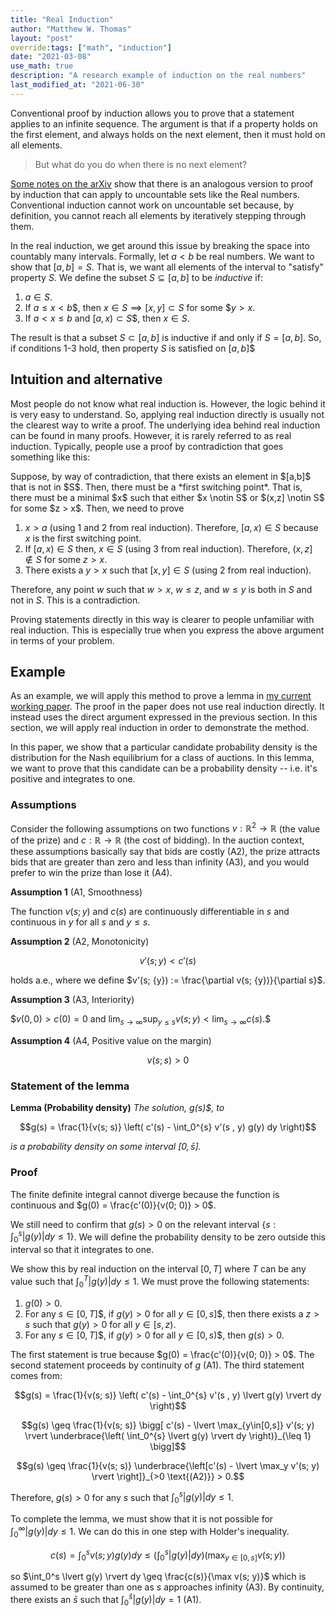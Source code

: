 ```yaml
---
title: "Real Induction"
author: "Matthew W. Thomas"
layout: "post"
override:tags: ["math", "induction"]
date: "2021-03-08"
use_math: true
description: "A research example of induction on the real numbers"
last_modified_at: "2021-06-30"
---
```


Conventional proof by induction allows you to prove that a statement applies to an infinite sequence. The argument is that if a property holds on the first element, and always holds on the next element, then it must hold on all elements.

> But what do you do when there is no next element?

[Some notes on the arXiv](https://arxiv.org/abs/1208.0973) show that there is an analogous version to proof by induction that can apply to uncountable sets like the Real numbers. Conventional induction cannot work on uncountable set because, by definition, you cannot reach all elements by iteratively stepping through them.

In the real induction, we get around this issue by breaking the space into countably many intervals. Formally, let $a < b$ be real numbers. We want to show that $[a, b] = S$. That is, we want all elements of the interval to "satisfy" property $S$. We define the subset $S \subseteq [a,b]$ to be *inductive* if:

1. $a \in S$.
2. If $a \leq x < b$$, then $x \in S \implies [x,y] \subset S$ for some 
$$y > x$. 
3. If $a < x \leq b$ and $[a,x) \subset S$$, then $x \in S$.  

The result is that a subset $S \subset [a,b]$ is inductive if and only if $S = [a,b]$. So, if conditions 1-3 hold, then property $S$ is satisfied on $[a,b]$$

## Intuition and alternative

Most people do not know what real induction is. However, the logic behind it is very easy to understand. So, applying real induction directly is usually not the clearest way to write a proof. The underlying idea behind real induction can be found in many proofs. However, it is rarely referred to as real induction. Typically, people use a proof by contradiction that goes something like this:

<div class="proof" markdown=1> 
Suppose, by way of contradiction, that there exists an element in $[a,b]$ that is not in $S$. Then, there must be a *first switching point*. That is, there must be a minimal $x$ such that either $x \notin S$ or $(x,z] \notin S$ for some $z > x$. Then, we need to prove

1. $x > a$ (using 1 and 2 from real induction). Therefore, $[a, x) \in S$ because $x$ is the first switching point.
2. If $[a, x) \in S$ then, $x \in S$ (using 3 from real induction). Therefore, $(x,z] \notin S$ for some $z > x$.
3. There exists a $y > x$ such that $[x,y] \in S$ (using 2 from real induction). 

Therefore, any point $w$ such that $w > x$, $w \leq z$, and $w \leq y$ is both in $S$ and not in $S$. This is a contradiction.
</div>

Proving statements directly in this way is clearer to people unfamiliar with real induction. This is especially true when you express the above argument in terms of your problem.

## Example

As an example, we will apply this method to prove a lemma in [my current working paper](/papers/asymmetric-all-pay-auctions-with-spillovers/). The proof in the paper does not use real induction directly. It instead uses the direct argument expressed in the previous section. In this section, we will apply real induction in order to demonstrate the method.

In this paper, we show that a particular candidate probability density is the distribution for the Nash equilibrium for a class of auctions. In this lemma, we want to prove that this candidate can be a probability density -- i.e. it's positive and integrates to one.

### Assumptions

Consider the following assumptions on two functions $v: \mathbb{R}^2 \to \mathbb{R}$ (the value of the prize) and $c: \mathbb{R} \to \mathbb{R}$ (the cost of bidding). In the auction context, these assumptions basically say that bids are costly (A2), the prize attracts bids that are greater than zero and less than infinity (A3), and you would prefer to win the prize than lose it (A4).

**Assumption 1** (A1, Smoothness)

The function $v(s; y)$ and $c(s)$ are continuously differentiable in $s$ and continuous in $y$ for all $s$ and $y \leq s$.

**Assumption 2** (A2, Monotonicity)

$$v'(s; y) < c'(s)$$

holds a.e., where we define $v'(s; {y}) := \frac{\partial v(s; {y})}{\partial s}$.

**Assumption 3** (A3, Interiority)

$$v(0, 0) > c(0) = 0$ and $\lim_{s \to \infty} \sup_{y \leq s} v(s; {y}) < \lim_{s \to \infty} c(s).$$


**Assumption 4** (A4, Positive value on the margin)

$$v(s; s) > 0$$

### Statement of the lemma

**Lemma (Probability density)** *The solution, $g(s)$$, to*

$$g(s) = \frac{1}{v(s; s)} \left( c'(s) - \int_0^{s} v'(s , y) g(y) dy \right)$$

*is a probability density on some interval $[0, \bar{s}]$.*

### Proof

The finite definite integral cannot diverge because the function is continuous and $g(0) = \frac{c'(0)}{v(0; 0)} > 0$.
    
We still need to confirm that $g(s) > 0$ on the relevant interval $\{ s : \int_0^s \lvert g(y) \rvert dy \leq 1 \}$. We will define the probability density to be zero outside this interval so that it integrates to one.

We show this by real induction on the interval $[0,T]$ where $T$ can be any value such that $\int_0^T \lvert g(y) \rvert dy \leq 1$. We must prove the following statements:

1. $g(0) > 0$.
2. For any $s \in [0,T]$$, if $g(y) > 0$ for all $y \in [0,s]$$, then there exists a $z > s$ such that $g(y) > 0$ for all $y \in [s,z)$.
3. For any $s \in [0,T]$$, if $g(y) > 0$ for all $y \in [0,s)$$, then $g(s) > 0$.

The first statement is true because $g(0) = \frac{c'(0)}{v(0; 0)} > 0$. The second statement proceeds by continuity of $g$ (A1). The third statement comes from:

$$g(s) = \frac{1}{v(s; s)} \left( c'(s) - \int_0^{s} v'(s , y) \lvert g(y) \rvert dy \right)$$

$$g(s) \geq \frac{1}{v(s; s)} \bigg[ c'(s) - \lvert \max_{y\in[0,s]} v'(s; y) \rvert \underbrace{\left( \int_0^{s} \lvert g(y) \rvert dy \right)}_{\leq 1} \bigg]$$

$$g(s) \geq \frac{1}{v(s; s)} \underbrace{\left[c'(s) - \lvert \max_y v'(s; y) \rvert  \right]}_{>0 \text{(A2)}} > 0.$$

Therefore, $g(s) > 0$ for any $s$ such that $\int_0^s \lvert g(y) \rvert dy \leq 1$. 

To complete the lemma, we must show that it is not possible for $\int_0^\infty \lvert g(y) \rvert dy \leq 1$. We can do this in one step with Holder's inequality.

$$c(s) = \int_0^s v(s; y) g (y) dy \leq \left(\int_0^s \lvert g(y) \rvert dy\right) \left( \max_{y \in [0,s]} v(s; y) \right)$$

so $\int_0^s \lvert g(y) \rvert dy \geq \frac{c(s)}{\max v(s; y)}$ which is assumed to be greater than one as $s$ approaches infinity (A3). By continuity, there exists an $\bar{s}$ such that $\int_0^{\bar{s}} \lvert g (y) \rvert dy = 1$ (A1).
